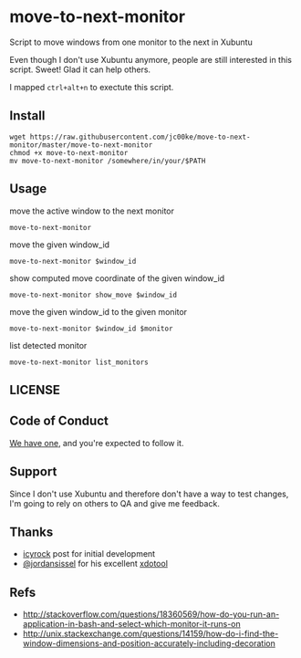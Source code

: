 # move-to-next-monitor

Script to move windows from one monitor to the next in Xubuntu

Even though I don't use Xubuntu anymore, people are still interested
in this script. Sweet! Glad it can help others.

I mapped `ctrl+alt+n` to exectute this script.

## Install

```
wget https://raw.githubusercontent.com/jc00ke/move-to-next-monitor/master/move-to-next-monitor
chmod +x move-to-next-monitor
mv move-to-next-monitor /somewhere/in/your/$PATH
```

## Usage

move the active window to the next monitor
```
move-to-next-monitor
```
move the given window_id
```
move-to-next-monitor $window_id
```

show computed move coordinate of the given window_id
```
move-to-next-monitor show_move $window_id
```

move the given window_id to the given monitor
```
move-to-next-monitor $window_id $monitor
```

list detected monitor
```
move-to-next-monitor list_monitors
```

## LICENSE

## Code of Conduct

[We have one](code_of_conduct.md), and you're expected to follow it.

## Support

Since I don't use Xubuntu and therefore don't have a way to test changes, I'm going to rely on others to QA and give me feedback.

## Thanks

* [icyrock](http://icyrock.com/blog/2012/05/xubuntu-moving-windows-between-monitors/) post for initial development
* [@jordansissel](https://github.com/jordansissel) for his excellent [xdotool](https://github.com/jordansissel/xdotool)

## Refs
* http://stackoverflow.com/questions/18360569/how-do-you-run-an-application-in-bash-and-select-which-monitor-it-runs-on
* http://unix.stackexchange.com/questions/14159/how-do-i-find-the-window-dimensions-and-position-accurately-including-decoration
